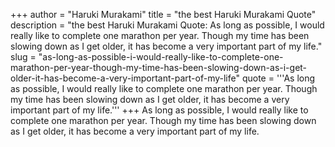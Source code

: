 +++
author = "Haruki Murakami"
title = "the best Haruki Murakami Quote"
description = "the best Haruki Murakami Quote: As long as possible, I would really like to complete one marathon per year. Though my time has been slowing down as I get older, it has become a very important part of my life."
slug = "as-long-as-possible-i-would-really-like-to-complete-one-marathon-per-year-though-my-time-has-been-slowing-down-as-i-get-older-it-has-become-a-very-important-part-of-my-life"
quote = '''As long as possible, I would really like to complete one marathon per year. Though my time has been slowing down as I get older, it has become a very important part of my life.'''
+++
As long as possible, I would really like to complete one marathon per year. Though my time has been slowing down as I get older, it has become a very important part of my life.
